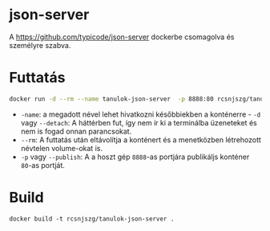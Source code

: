 # json-server

A https://github.com/typicode/json-server dockerbe csomagolva és személyre szabva.

# Futtatás

```bash
docker run -d --rm --name tanulok-json-server  -p 8888:80 rcsnjszg/tanulok-json-server
```

 - `-name`: a megadott nével lehet hivatkozni későbbiekben a konténerre - `-d` vagy `--detach`: A háttérben fut, így nem ír ki a terminálba üzeneteket és nem is fogad onnan parancsokat.
 - `--rm`: A futtatás után eltávolítja a konténert és a menetközben létrehozott névtelen volume-okat is.
 - `-p` vagy `--publish`: A  a hoszt gép `8888`-as portjára publikáljs konténer `80`-as portját.


# Build

```
docker build -t rcsnjszg/tanulok-json-server .
```
